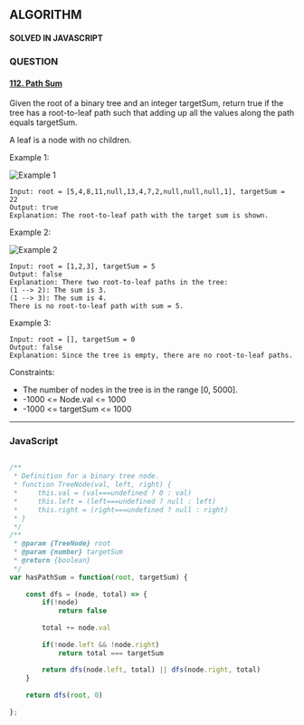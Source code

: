 ## ALGORITHM

#### SOLVED IN JAVASCRIPT
### QUESTION

#### [112. Path Sum](https://leetcode.com/problems/path-sum/)

Given the root of a binary tree and an integer targetSum, return true if the tree has a root-to-leaf path such that adding up all the values along the path equals targetSum.

A leaf is a node with no children.

Example 1:

![Example 1](https://assets.leetcode.com/uploads/2021/01/18/pathsum1.jpg)

```
Input: root = [5,4,8,11,null,13,4,7,2,null,null,null,1], targetSum = 22
Output: true
Explanation: The root-to-leaf path with the target sum is shown.
```

Example 2:

![Example 2](https://assets.leetcode.com/uploads/2021/01/18/pathsum2.jpg)

```
Input: root = [1,2,3], targetSum = 5
Output: false
Explanation: There two root-to-leaf paths in the tree:
(1 --> 2): The sum is 3.
(1 --> 3): The sum is 4.
There is no root-to-leaf path with sum = 5.
```

Example 3:

```
Input: root = [], targetSum = 0
Output: false
Explanation: Since the tree is empty, there are no root-to-leaf paths.
```

Constraints:

* The number of nodes in the tree is in the range [0, 5000].
* -1000 <= Node.val <= 1000
* -1000 <= targetSum <= 1000

-----

### JavaScript

```js

/**
 * Definition for a binary tree node.
 * function TreeNode(val, left, right) {
 *     this.val = (val===undefined ? 0 : val)
 *     this.left = (left===undefined ? null : left)
 *     this.right = (right===undefined ? null : right)
 * }
 */
/**
 * @param {TreeNode} root
 * @param {number} targetSum
 * @return {boolean}
 */
var hasPathSum = function(root, targetSum) {
    
    const dfs = (node, total) => {
        if(!node)
            return false
        
        total += node.val
        
        if(!node.left && !node.right)
            return total === targetSum
        
        return dfs(node.left, total) || dfs(node.right, total)
    }
    
    return dfs(root, 0)
  
};

```
